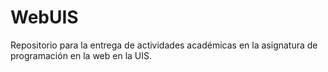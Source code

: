 # WebUIS
Repositorio para la entrega de actividades académicas en la asignatura de programación en la web en la UIS.
